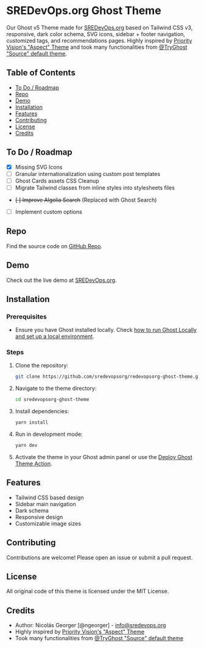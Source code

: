 # SREDevOps.org Ghost Theme

Our Ghost v5 Theme made for [SREDevOps.org](https://sredevops.org) based on Tailwind CSS v3, responsive, dark color schema, SVG icons, sidebar + footer navigation, customized tags, and recommendations pages. Highly inspired by [Priority Vision's "Aspect" Theme](https://www.priority.vision/themes/aspect/) and took many functionalities from [@TryGhost "Source" default theme](https://github.com/TryGhost/Source).

## Table of Contents

- [To Do / Roadmap](#to-do--roadmap)
- [Repo](#repo)
- [Demo](#demo)
- [Installation](#installation)
- [Features](#features)
- [Contributing](#contributing)
- [License](#license)
- [Credits](#credits)

## To Do / Roadmap

- [x] Missing SVG Icons
- [ ] Granular internationalization using custom post templates
- [ ] Ghost Cards assets CSS Cleanup
- [ ] Migrate Tailwind classes from inline styles into stylesheets files
- ~~[ ] Improve Algolia Search~~ (Replaced with Ghost Search)
- [ ] Implement custom options

## Repo

Find the source code on [GitHub Repo](https://github.com/sredevopsorg/sredevopsorg-ghost-theme).

## Demo

Check out the live demo at [SREDevOps.org](https://sredevops.org).

## Installation

### Prerequisites

- Ensure you have Ghost installed locally. Check [how to run Ghost Locally and set up a local environment](https://ghost.org/docs/install/local/).

### Steps

1. Clone the repository:

   ```bash
   git clone https://github.com/sredevopsorg/redevopsorg-ghost-theme.git
   ```

2. Navigate to the theme directory:

   ```bash
   cd sredevopsorg-ghost-theme
   ```

3. Install dependencies:

   ```bash
   yarn install
   ```

4. Run in development mode:

   ```bash
   yarn dev
   ```

5. Activate the theme in your Ghost admin panel or use the [Deploy Ghost Theme Action](https://github.com/sredevopsorg/sredevopsorg-ghost-theme/blob/main/.github/workflows/deploy-theme.yaml).

## Features

- Tailwind CSS based design
- Sidebar main navigation
- Dark schema
- Responsive design
- Customizable image sizes

## Contributing

Contributions are welcome! Please open an issue or submit a pull request.

## License

All original code of this theme is licensed under the MIT License.

## Credits

- Author: Nicolás Georger [@ngeorger] - [info@sredevops.org](mailto:info@sredevops.org)
- Highly inspired by [Priority Vision's "Aspect" Theme](https://www.priority.vision/themes/aspect/)
- Took many functionalities from [@TryGhost "Source" default theme](https://github.com/TryGhost/Source)
